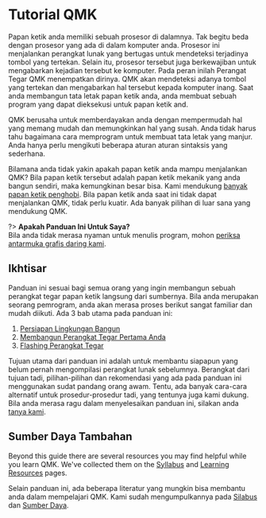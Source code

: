 # Tutorial QMK

Papan ketik anda memiliki sebuah prosesor di dalamnya. Tak begitu beda dengan prosesor yang ada di dalam komputer anda. Prosesor ini menjalankan perangkat lunak yang bertugas untuk mendeteksi terjadinya tombol yang tertekan. Selain itu, prosesor tersebut juga berkewajiban untuk mengabarkan kejadian tersebut ke komputer. Pada peran inilah Perangat Tegar QMK menempatkan dirinya. QMK akan mendeteksi adanya tombol yang tertekan dan mengabarkan hal tersebut kepada komputer inang. Saat anda membangun tata letak papan ketik anda, anda membuat sebuah program yang dapat dieksekusi untuk papan ketik and.  

QMK berusaha untuk memberdayakan anda dengan mempermudah hal yang memang mudah dan memungkinkan hal yang susah. Anda tidak harus tahu bagaimana cara memprogram untuk membuat tata letak yang manjur. Anda hanya perlu mengikuti beberapa aturan aturan sintaksis yang sederhana.

Bilamana anda tidak yakin apakah papan ketik anda mampu menjalankan QMK? Bila papan ketik tersebut adalah papan ketik mekanik yang anda bangun sendiri, maka kemungkinan besar bisa. Kami mendukung [banyak papan ketik penghobi](https://qmk.fm/keyboards/). Bila papan ketik anda saat ini tidak dapat menjalankan QMK, tidak perlu kuatir. Ada banyak pilihan di luar sana yang mendukung QMK.

?> **Apakah Panduan Ini Untuk Saya?**<br>
Bila anda tidak merasa nyaman untuk menulis program, mohon [periksa antarmuka grafis daring kami](id/newbs_building_firmware_configurator.md).</div>

## Ikhtisar

Panduan ini sesuai bagi semua orang yang ingin membangun sebuah perangkat tegar papan ketik langsung dari sumbernya. Bila anda merupakan seorang pemrogram, anda akan merasa proses berikut sangat familiar dan mudah diikuti. Ada 3 bab utama pada panduan ini:

1. [Persiapan Lingkungan Bangun](id/newbs_getting_started.md)
2. [Membangun Perangkat Tegar Pertama Anda](id/newbs_building_firmware.md)
3. [Flashing Perangkat Tegar](id/newbs_flashing.md)

Tujuan utama dari panduan ini adalah untuk membantu siapapun yang belum pernah mengompilasi perangkat lunak sebelumnya. Berangkat dari tujuan tadi, pilihan-pilihan dan rekomendasi yang ada pada panduan ini menggunakan sudat pandang orang awam. Tentu, ada banyak cara-cara alternatif untuk prosedur-prosedur tadi, yang tentunya juga kami dukung. Bila anda merasa ragu dalam menyelesaikan panduan ini, silakan anda [tanya kami](id/getting_started_getting_help.md).

## Sumber Daya Tambahan

Beyond this guide there are several resources you may find helpful while you learn QMK. We've collected them on the [Syllabus](syllabus.md) and [Learning Resources](newbs_learn_more_resources.md) pages.

Selain panduan ini, ada beberapa literatur yang mungkin bisa membantu anda dalam mempelajari QMK. Kami sudah mengumpulkannya pada [Silabus](id/syllabus.md) dan [Sumber Daya](id/newbs_learn_more_resources.md).